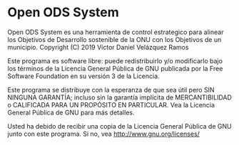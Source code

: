 # Open ODS System
Open ODS System es una herramienta de control estrategico para alinear los Objetivos de Desarrollo sostenible de la ONU con los Objetivos de un municipio.
Copyright (C) 2019 Víctor Daniel Velázquez Ramos

Este programa es software libre: puede redistribuirlo y/o modificarlo bajo
los términos de la Licencia General Pública de GNU publicada por la Free
Software Foundation en su versión 3 de la Licencia.

Este programa se distribuye con la esperanza de que sea útil pero SIN
NINGUNA GARANTÍA; incluso sin la garantía implícita de MERCANTIBILIDAD o
CALIFICADA PARA UN PROPÓSITO EN PARTICULAR. Vea la Licencia General Pública
de GNU para más detalles.

Usted ha debido de recibir una copia de la Licencia General Pública
de GNU junto con este programa. Si no, vea <http://www.gnu.org/licenses/>
